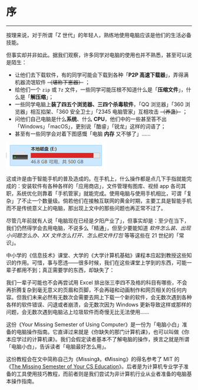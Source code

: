 # 序

---

按理来说，对于所谓「Z 世代」的年轻人，熟练地使用电脑应该是他们的生活必备技能。

但事实却并非如此。据我们观察，许多同学对电脑的使用也并不熟悉，甚至可以说是陌生：

- 让他们去下载软件，有的同学可能会下载到各种「**P2P 高速下载器**」，弄得满机器流氓软件 ~~（堪称下崽器）~~ ；
- 给他们一个 `zip` 或 `7z` 文件，一些同学可能压根不知道什么是「**压缩文件**」，什么是「**解压缩**」；
- 一些同学电脑上**装了四五个浏览器、三四个杀毒软件**，「QQ 浏览器」「360 浏览器」相互掐架、「360 安全卫士」「2345 电脑管家」互相攻击 ~~（养蛊）~~ ；
- 问他们自己电脑是什么**系统**、什么 **CPU**，他们中的一些甚至答不出「Windows」「macOS」，更别说「酷睿」「锐龙」这样的词语了；
- 甚至有一些同学会对着下图感慨「电脑 **内存** 又不够了」……

![Untitled](premble/Untitled.png)

这或许是由于智能手机的普及造成的。在手机上，什么操作都是点几下手指就能完成的：安装软件有各种各样的「应用商店」，文件管理有图库、视频 app 各司其职，系统优化则靠着「手机管家」就能完成。使用电脑与使用手机相比，可谓「复杂」了不止一个数量级。倘若他们在接触互联网的黄金时期，主要工具是智能手机而不是传统意义上的电脑，那出现上文中的那些问题也再正常不过了。

尽管几年前就有人说「电脑现在已经是夕阳产业了」，但事实却是：至少在当下，我们仍然得学会去用电脑，不说多么「精通」，但至少要能知道 *软件怎么装、出现小问题怎么办、XX 文件怎么打开、怎么把文件打包* 等等这些在 21 世纪的「常识」。

中小学的《信息技术》课堂、大学的《大学计算机基础》课程本应起到教授这些知识的作用。可惜，事与愿违——很多时候，我们在这些课堂上学到的东西，可能一辈子都用不到；真正需要学的东西，却缺失了：

我们一辈子可能也不会再尝试用 Excel 排出张三李四不及格的科目有哪些，不会再折腾复杂到毫无意义的页眉和页脚，不会再碰和动画制作和网页相关的任何内容。但我们未来必然有无数次会需要去网上下载一个新的软件，会无数次遇到各种各样的软件错误、闪退或者崩溃，会无数次因为 Windows 更新导致这样或那样的问题，会无数次遇到电脑沾上垃圾软件而奇慢无比无法使用……

这份《Your Missing Semester of Using Computer》是一份为「电脑小白」准备的电脑操作指南。它直译过来就是《你缺失的那门计算机课》，也可以叫做《你本应学过的计算机课》。我们会假定读者基本不了解电脑的操作，换言之就是所谓「电脑小白」，告诉读者「电脑最好怎么用」。

这份教程会在文中简称自己为《Missing》。《Missing》的得名参考了 MIT 的《[The Missing Semester of Your CS Education](https://missing.csail.mit.edu/)》。后者是为计算机专业学子准备的工具使用技巧教程，而前者则是我们尝试为非计算机行业从业者准备的电脑基本操作指南。